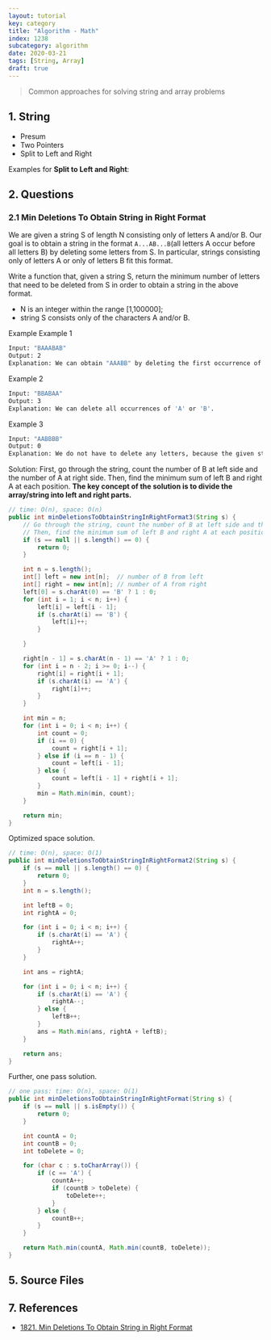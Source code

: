 ```yaml
---
layout: tutorial
key: category
title: "Algorithm - Math"
index: 1238
subcategory: algorithm
date: 2020-03-21
tags: [String, Array]
draft: true
---
```


> Common approaches for solving string and array problems

## 1. String
* Presum
* Two Pointers
* Split to Left and Right

Examples for **Split to Left and Right**:

## 2. Questions
### 2.1 Min Deletions To Obtain String in Right Format
We are given a string S of length N consisting only of letters A and/or B. Our goal is to obtain a string in the format `A...AB...B`(all letters A occur before all letters B) by deleting some letters from S. In particular, strings consisting only of letters A or only of letters B fit this format.

Write a function that, given a string S, return the minimum number of letters that need to be deleted from S in order to obtain a string in the above format.
* N is an integer within the range [1,100000];
* string S consists only of the characters A and/or B.

Example
Example 1
```sh
Input: "BAAABAB"
Output: 2
Explanation: We can obtain "AAABB" by deleting the first occurrence of 'B' and the last occurrence of 'A'.
```
Example 2
```sh
Input: "BBABAA"
Output: 3
Explanation: We can delete all occurrences of 'A' or 'B'.
```
Example 3
```sh
Input: "AABBBB"
Output: 0
Explanation: We do not have to delete any letters, because the given string is already in the expected format.
```
Solution:
First, go through the string, count the number of B at left side and the number of A at right side. Then, find the minimum sum of left B and right A at each position. **The key concept of the solution is to divide the array/string into left and right parts.**
```java
// time: O(n), space: O(n)
public int minDeletionsToObtainStringInRightFormat3(String s) {
    // Go through the string, count the number of B at left side and the number of A at right side.
    // Then, find the minimum sum of left B and right A at each position.
    if (s == null || s.length() == 0) {
        return 0;
    }

    int n = s.length();
    int[] left = new int[n];  // number of B from left
    int[] right = new int[n]; // number of A from right
    left[0] = s.charAt(0) == 'B' ? 1 : 0;
    for (int i = 1; i < n; i++) {
        left[i] = left[i - 1];
        if (s.charAt(i) == 'B') {
            left[i]++;
        }

    }

    right[n - 1] = s.charAt(n - 1) == 'A' ? 1 : 0;
    for (int i = n - 2; i >= 0; i--) {
        right[i] = right[i + 1];
        if (s.charAt(i) == 'A') {
            right[i]++;
        }
    }

    int min = n;
    for (int i = 0; i < n; i++) {
        int count = 0;
        if (i == 0) {
            count = right[i + 1];
        } else if (i == n - 1) {
            count = left[i - 1];
        } else {
            count = left[i - 1] + right[i + 1];
        }
        min = Math.min(min, count);
    }

    return min;
}
```
Optimized space solution.
```java
// time: O(n), space: O(1)
public int minDeletionsToObtainStringInRightFormat2(String s) {
    if (s == null || s.length() == 0) {
        return 0;
    }
    int n = s.length();

    int leftB = 0;
    int rightA = 0;

    for (int i = 0; i < n; i++) {
        if (s.charAt(i) == 'A') {
            rightA++;
        }
    }

    int ans = rightA;

    for (int i = 0; i < n; i++) {
        if (s.charAt(i) == 'A') {
            rightA--;
        } else {
            leftB++;
        }
        ans = Math.min(ans, rightA + leftB);
    }

    return ans;
}
```
Further, one pass solution.
```java
// one pass: time: O(n), space: O(1)
public int minDeletionsToObtainStringInRightFormat(String s) {
    if (s == null || s.isEmpty()) {
        return 0;
    }

    int countA = 0;
    int countB = 0;
    int toDelete = 0;

    for (char c : s.toCharArray()) {
        if (c == 'A') {
            countA++;
            if (countB > toDelete) {
                toDelete++;
            }
        } else {
            countB++;
        }
    }

    return Math.min(countA, Math.min(countB, toDelete));
}
```
## 5. Source Files


## 7. References
* [1821. Min Deletions To Obtain String in Right Format](https://www.lintcode.com/problem/min-deletions-to-obtain-string-in-right-format/description)
